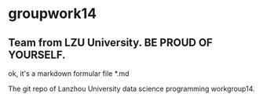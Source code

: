 # groupwork14 

## Team from LZU University. BE PROUD OF YOURSELF.

ok, it's a markdown formular file *.md

The git repo of Lanzhou University data science programming workgroup14.




